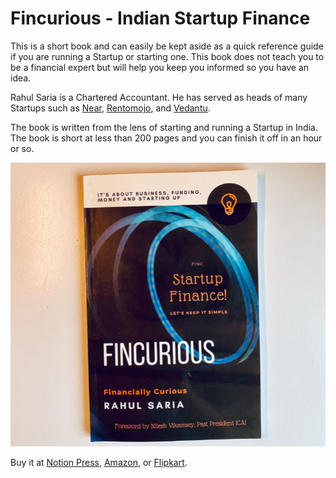 # Fincurious - Indian Startup Finance

This is a short book and can easily be kept aside as a quick reference guide if you are running a Startup or starting one. This book does not teach you to be a financial expert but will help you keep you informed so you have an idea.

Rahul Saria is a Chartered Accountant. He has served as heads of many Startups such as
[Near](https://near.co/),
[Rentomojo](https://www.rentomojo.com/), and
[Vedantu](https://www.vedantu.com/).

The book is written from the lens of starting and running a Startup in India. The book is short at less than 200 pages and you can finish it off in an hour or so.

[![Fincurious)](/static/2020/fincurious.jpg)](http://fincurious.com)

Buy it at
[Notion Press](https://notionpress.com/read/fincurious),
[Amazon](https://www.amazon.in/dp/1648999891), or 
[Flipkart](https://www.flipkart.com/fincurious-startup-finance/p/itm111e8d3dac0b6).
